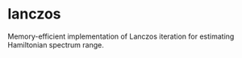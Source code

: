 # lanczos
Memory-efficient implementation of Lanczos iteration for estimating Hamiltonian spectrum range.
